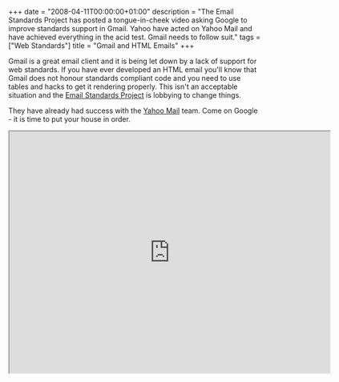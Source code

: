 +++
date = "2008-04-11T00:00:00+01:00"
description = "The Email Standards Project has posted a tongue-in-cheek video asking Google to improve standards support in Gmail. Yahoo have acted on Yahoo Mail and have achieved everything in the acid test. Gmail needs to follow suit."
tags = ["Web Standards"]
title = "Gmail and HTML Emails"
+++

Gmail is a great email client and it is being let down by a lack of support for
web standards. If you have ever developed an HTML email you'll know that Gmail
does not honour standards compliant code and you need to use tables and hacks to
get it rendering properly. This isn't an acceptable situation and the
<a href="http://www.email-standards.org/">Email Standards Project</a> is
lobbying to change things.

They have already had success with the
<a href="http://www.email-standards.org/blog/entry/the-impact-of-longhand-vs-shorthand-css/">Yahoo
Mail</a> team. Come on Google - it is time to put your house in order.

<iframe src="https://player.vimeo.com/video/873823" width="640" height="483" allowfullscreen></iframe>

